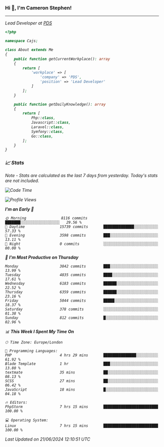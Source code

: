 ### Hi 👋, I'm Cameron Stephen!
<hr>
<p><em>Lead Developer at <a href="https://prindatasolutions.co.uk">PDS</a></p>


```php
<?php

namespace Cajs;

class About extends Me
{
    public function getCurrentWorkplace(): array
    {
        return [
            'workplace' => [
                'company' => 'PDS',
                'position' => 'Lead Developer'
            ]
        ];
    }

    public function getDailyKnowledge(): array
    {
        return [
            Php::class,
            Javascript::class,
            Laravel::class,
            Symfony::class,
            Go::class,
        ];
    }
}
```

### 📈 Stats
<p><em>Note - Stats are calculated as the last 7 days from yesterday. Today's stats are not included.</em></p>


<!--START_SECTION:waka-->
![Code Time](http://img.shields.io/badge/Code%20Time-3%2C848%20hrs%2051%20mins-blue)

![Profile Views](http://img.shields.io/badge/Profile%20Views-0-blue)

**I'm an Early 🐤** 

```text
🌞 Morning                8116 commits        ███████░░░░░░░░░░░░░░░░░░   29.56 % 
🌆 Daytime                15739 commits       ██████████████░░░░░░░░░░░   57.33 % 
🌃 Evening                3598 commits        ███░░░░░░░░░░░░░░░░░░░░░░   13.11 % 
🌙 Night                  0 commits           ░░░░░░░░░░░░░░░░░░░░░░░░░   00.00 % 
```
📅 **I'm Most Productive on Thursday** 

```text
Monday                   3842 commits        ███░░░░░░░░░░░░░░░░░░░░░░   13.99 % 
Tuesday                  4835 commits        ████░░░░░░░░░░░░░░░░░░░░░   17.61 % 
Wednesday                6183 commits        ██████░░░░░░░░░░░░░░░░░░░   22.52 % 
Thursday                 6359 commits        ██████░░░░░░░░░░░░░░░░░░░   23.16 % 
Friday                   5044 commits        █████░░░░░░░░░░░░░░░░░░░░   18.37 % 
Saturday                 378 commits         ░░░░░░░░░░░░░░░░░░░░░░░░░   01.38 % 
Sunday                   812 commits         █░░░░░░░░░░░░░░░░░░░░░░░░   02.96 % 
```


📊 **This Week I Spent My Time On** 

```text
🕑︎ Time Zone: Europe/London

💬 Programming Languages: 
PHP                      4 hrs 29 mins       ███████████████░░░░░░░░░░   61.92 % 
Blade Template           1 hr                ███░░░░░░░░░░░░░░░░░░░░░░   13.80 % 
textmate                 35 mins             ██░░░░░░░░░░░░░░░░░░░░░░░   08.13 % 
SCSS                     27 mins             ██░░░░░░░░░░░░░░░░░░░░░░░   06.42 % 
JavaScript               18 mins             █░░░░░░░░░░░░░░░░░░░░░░░░   04.18 % 

🔥 Editors: 
PhpStorm                 7 hrs 15 mins       █████████████████████████   100.00 % 

💻 Operating System: 
Linux                    7 hrs 15 mins       █████████████████████████   100.00 % 
```


 Last Updated on 21/06/2024 12:10:51 UTC
<!--END_SECTION:waka-->
